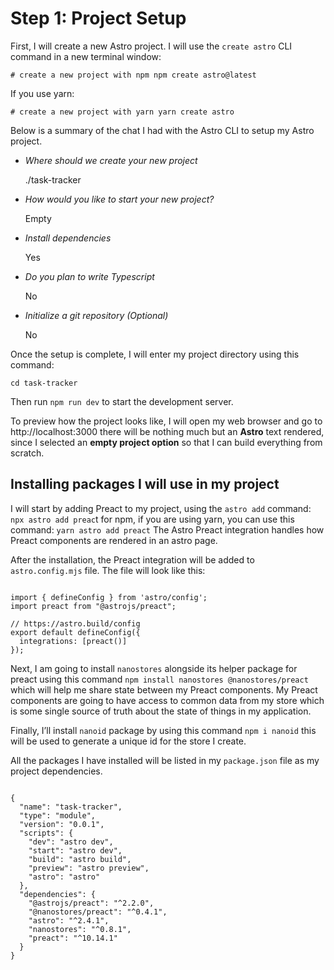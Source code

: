 # Step 1: Project Setup

First, I will create a new Astro project. I will use the `create astro` CLI command in a new terminal window:

`# create a new project with npm
npm create astro@latest`

If you use yarn:

`# create a new project with yarn
yarn create astro`

Below is a summary of the chat I had with the Astro CLI to setup my Astro project.

- *Where should we create your new project*
 
    ./task-tracker
    
- *How would you like to start your new project?* 

  Empty
  
- *Install dependencies*

  Yes
  
- *Do you plan to write Typescript*

  No
  
- *Initialize a git repository (Optional)*

  No
  
   
Once the setup is complete, I will enter my project directory using this command:
  
`cd task-tracker`

Then run `npm run dev` to start the development server.

To preview how the project looks like, I will open my web browser and go to http://localhost:3000 there will be nothing much but an **Astro** 
text rendered, since I selected an **empty project option** so that I can build everything from scratch.

## Installing packages I will use in my project

I will start by adding Preact to my project, using the `astro add` command: `npx astro add preac`t for npm, if you are using yarn, 
you can use this command: `yarn astro add preact`
The Astro Preact integration handles how Preact components are rendered in an astro page.

After the installation, the Preact integration will be added to `astro.config.mjs` file. The file will look like this:

```

import { defineConfig } from 'astro/config';
import preact from "@astrojs/preact";

// https://astro.build/config
export default defineConfig({
  integrations: [preact()]
});

```

Next, I am going to install `nanostores` alongside its helper package for preact using this command `npm install nanostores @nanostores/preact` 
which will help me share state between my Preact components. My Preact components are going to have access to common data from my store 
which is some single source of truth about the state of things in my application.

Finally, I’ll install `nanoid` package by using this command `npm i nanoid` this will be used to generate a unique id for the store I create.

All the packages I have installed will be listed in my `package.json` file as my project dependencies.

```

{
  "name": "task-tracker",
  "type": "module",
  "version": "0.0.1",
  "scripts": {
    "dev": "astro dev",
    "start": "astro dev",
    "build": "astro build",
    "preview": "astro preview",
    "astro": "astro"
  },
  "dependencies": {
    "@astrojs/preact": "^2.2.0",
    "@nanostores/preact": "^0.4.1",
    "astro": "^2.4.1",
    "nanostores": "^0.8.1",
    "preact": "^10.14.1"
  }
}

```

  
  




